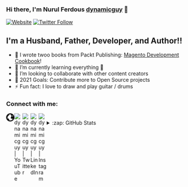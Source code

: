 ### Hi there, I'm Nurul Ferdous [dynamicguy][website] 👋

[![Website](https://img.shields.io/website?label=dynamicguy.com&style=for-the-badge&url=https%3A%2F%2Fdynamicguy.com)](https://dynamicguy.com)
[![Twitter Follow](https://img.shields.io/twitter/follow/ferdous?color=1DA1F2&logo=twitter&style=for-the-badge)](https://twitter.com/intent/follow?original_referer=https%3A%2F%2Fgithub.com%2Fdynamicguy&screen_name=ferdous)

## I'm a Husband, Father, Developer, and Author!!

- 🔭 I wrote twoo books from Packt Publishing: [Magento Development Cookbook][book]!
- 🌱 I’m currently learning everything 🤣
- 👯 I’m looking to collaborate with other content creators
- 🥅 2021 Goals: Contribute more to Open Source projects
- ⚡ Fun fact: I love to draw and play guitar / drums

### Connect with me:

[<img align="left" alt="dynamicguy.com" width="22px" src="https://raw.githubusercontent.com/iconic/open-iconic/master/svg/globe.svg" />][website]
[<img align="left" alt="dynamicguy | YouTube" width="22px" src="https://cdn.jsdelivr.net/npm/simple-icons@v3/icons/youtube.svg" />][youtube]
[<img align="left" alt="dynamicguy | Twitter" width="22px" src="https://cdn.jsdelivr.net/npm/simple-icons@v3/icons/twitter.svg" />][twitter]
[<img align="left" alt="dynamicguy | LinkedIn" width="22px" src="https://cdn.jsdelivr.net/npm/simple-icons@v3/icons/linkedin.svg" />][linkedin]
[<img align="left" alt="dynamicguy | Instagram" width="22px" src="https://cdn.jsdelivr.net/npm/simple-icons@v3/icons/instagram.svg" />][instagram]

<br />

<details>
  <summary>:zap: GitHub Stats</summary>

  <img align="left" alt="dynamicguy's GitHub Stats" src="https://github-readme-stats.vercel.app/api?username=dynamicguy&show_icons=true&theme=radical" />

</details>

[website]: https://dynamicguy.com
[book]: https://www.amazon.com/s?k=Nurul+Ferdous
[twitter]: https://twitter.com/ferdous
[youtube]: https://youtube.com/NurulFerdous
[instagram]: https://instagram.com/dynamicguy
[linkedin]: https://linkedin.com/in/nurulferdous
